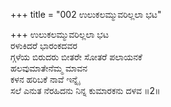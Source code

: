 +++
title = "002 ಉಲುಕಲಮ್ಮುವರಿಲ್ಲಲಾ ಭಟ"

+++
ಉಲುಕಲಮ್ಮುವರಿಲ್ಲಲಾ ಭಟ  
ರಳುಕಿದರೆ ಭಾರಂಕದವರ  
ಗ್ಗಳೆಯ ಬಿರುದರು ಬೀತರೇ ಸೋತರೆ ಪಲಾಯನಕೆ  
ಹಲವುಮಾತೇನೆಮ್ಮ ಮಾವನ  
ಕಳನ ಹರಿಬಕೆ ನಾವೆ ಇನ್ನೈ  
ಸಲೆ ಎನುತ ನೆರಹಿದನು ನಿನ್ನ ಕುಮಾರಕನು ದಳವ      ॥2॥